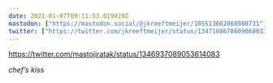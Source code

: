 ```yaml
---
date: 2021-01-07T09:11:53.019929Z
mastodon: ["https://mastodon.social/@jkreeftmeijer/105513662068980731"]
twitter: ["https://twitter.com/jkreeftmeijer/status/1347108678609068033"]
---
```

https://twitter.com/mastojiratak/status/1346937089053614083

*chef’s kiss* 
